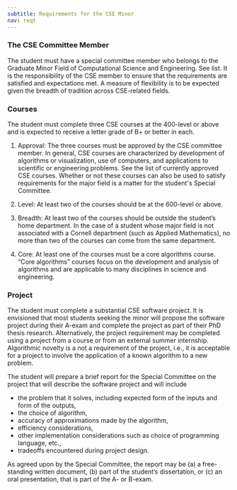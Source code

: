 ```yaml
---
subtitle: Requirements for the CSE Minor
nav: reqt
---
```


### The CSE Committee Member

The student must have a special committee member who belongs to the
Graduate Minor Field of Computational Science and Engineering. See
list. It is the responsibility of the CSE member to ensure that the
requirements are satisfied and expectations met. A measure of
flexibility is to be expected given the breadth of tradition across
CSE-related fields.

### Courses

The student must complete three CSE courses at the 400-level or above
and is expected to receive a letter grade of B+ or better in each.

1. Approval: The three courses must be approved by the CSE committee
   member.  In general, CSE courses are characterized by development
   of algorithms or visualization, use of computers, and applications
   to scientific or engineering problems. See the list of currently
   approved CSE courses. Whether or not these courses can also be used
   to satisfy requirements for the major field is a matter for the
   student's Special Committee.

2. Level: At least two of the courses should be at the 600-level or
   above.

3. Breadth: At least two of the courses should be outside the
   student’s home department.  In the case of a student whose major
   field is not associated with a Cornell department (such as Applied
   Mathematics), no more than two of the courses can come from the
   same department.

4. Core: At least one of the courses must be a core algorithms course.
   “Core algorithms” courses focus on the development and analysis of
   algorithms and are applicable to many disciplines in science and
   engineering.

### Project

The student must complete a substantial CSE software project.  It is
envisioned that most students seeking the minor will propose the
software project during their A-exam and complete the project as part
of their PhD thesis research. Alternatively, the project requirement
may be completed using a project from a course or from an external
summer internship.  Algorithmic novelty is a not a requirement of the
project, i.e., it is acceptable for a project to involve the
application of a known algorithm to a new problem.

The student will prepare a brief report for the Special Committee on
the project that will describe the software project and will include

- the problem that it solves, including expected form of the inputs
  and form of the outputs,
- the choice of algorithm,
- accuracy of approximations made by the algorithm,
- efficiency considerations,
- other implementation considerations such as choice of programming
  language, etc.,
- tradeoffs encountered during project design.

As agreed upon by the Special Committee, the report may be (a) a
free-standing written document, (b) part of the student’s
dissertation, or (c) an oral presentation, that is part of the A- or
B-exam.
